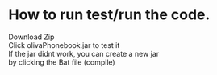 # How to run test/run the code.

Download Zip<br>
Click olivaPhonebook.jar to test it<br>
If the jar didnt work, you can create a new jar<br>
by clicking the Bat file (compile)<br>
